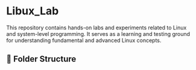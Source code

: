 # Libux_Lab

This repository contains hands-on labs and experiments related to Linux and system-level programming. It serves as a learning and testing ground for understanding fundamental and advanced Linux concepts.

## 📁 Folder Structure